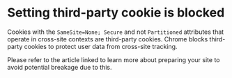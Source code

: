 # Setting third-party cookie is blocked

Cookies with the `SameSite=None; Secure` and not `Partitioned` attributes that operate in cross-site contexts are third-party cookies.
Chrome blocks third-party cookies to protect user data from cross-site tracking.

Please refer to the article linked to learn more about preparing your site to avoid potential breakage due to this.
